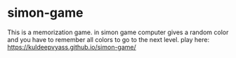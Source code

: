 # simon-game
This is a memorization game.
in simon game computer gives a random color and you have to remember all colors to go to the next level.
play here: https://kuldeepvyass.github.io/simon-game/
